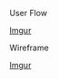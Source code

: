 

User Flow

[Imgur](http://i.imgur.com/0WgQYyt.png)



Wireframe

[Imgur](http://i.imgur.com/pDg2cbq.jpg)
